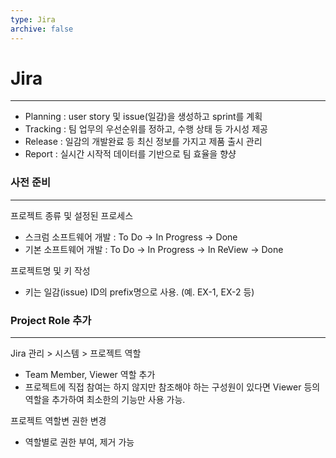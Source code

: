 ```yaml
---
type: Jira
archive: false
---
```

# Jira

---

- Planning : user story 및 issue(일감)을 생성하고 sprint를 계획
- Tracking : 팀 업무의 우선순위를 정하고, 수행 상태 등 가시성 제공
- Release : 일감의 개발완료 등 최신 정보를 가지고 제품 출시 관리
- Report : 실시간 시작적 데이터를 기반으로 팀 효율을 향샹

  

### 사전 준비

---

프로젝트 종류 및 설정된 프로세스

- 스크럼 소프트웨어 개발 : To Do → In Progress → Done
- 기본 소프트웨어 개발 : To Do → In Progress → In ReView → Done

  

프로젝트명 및 키 작성

- 키는 일감(issue) ID의 prefix명으로 사용. (예. EX-1, EX-2 등)

  

### Project Role 추가

---

Jira 관리 > 시스템 > 프로젝트 역할

- Team Member, Viewer 역할 추가
- 프로젝트에 직접 참여는 하지 않지만 참조해야 하는 구성원이 있다면 Viewer 등의 역할을 추가하여 최소한의 기능만 사용 가능.

  

프로젝트 역할변 권한 변경

- 역할별로 권한 부여, 제거 가능